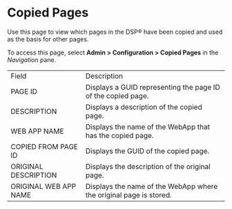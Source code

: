 # Copied Pages

<div class="use">

Use this page to view which pages in the DSP® have been copied and used
as the basis for other pages.

</div>

To access this page, select **Admin \> Configuration \> Copied Pages**
in the *Navigation*
pane.

|                       |                                                                    |
| --------------------- | ------------------------------------------------------------------ |
| Field                 | Description                                                        |
| PAGE ID               | Displays a GUID representing the page ID of the copied page.       |
| DESCRIPTION           | Displays a description of the copied page.                         |
| WEB APP NAME          | Displays the name of the WebApp that has the copied page.          |
| COPIED FROM PAGE ID   | Displays the GUID of the copied page.                              |
| ORIGINAL DESCRIPTION  | Displays the description of the original page.                     |
| ORIGINAL WEB APP NAME | Displays the name of the WebApp where the original page is stored. |
